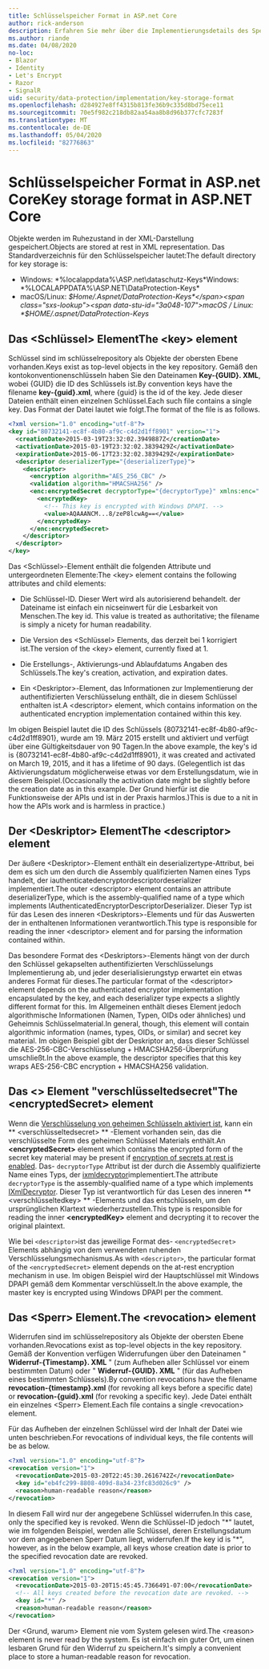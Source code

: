 ```yaml
---
title: Schlüsselspeicher Format in ASP.net Core
author: rick-anderson
description: Erfahren Sie mehr über die Implementierungsdetails des Speicher Formats für die ASP.net Core Datenschutz Schlüssel.
ms.author: riande
ms.date: 04/08/2020
no-loc:
- Blazor
- Identity
- Let's Encrypt
- Razor
- SignalR
uid: security/data-protection/implementation/key-storage-format
ms.openlocfilehash: d284927e8ff4315b813fe36b9c335d8bd75ece11
ms.sourcegitcommit: 70e5f982c218db82aa54aa8b8d96b377cfc7283f
ms.translationtype: MT
ms.contentlocale: de-DE
ms.lasthandoff: 05/04/2020
ms.locfileid: "82776863"
---
```

# <a name="key-storage-format-in-aspnet-core"></a><span data-ttu-id="3a048-103">Schlüsselspeicher Format in ASP.net Core</span><span class="sxs-lookup"><span data-stu-id="3a048-103">Key storage format in ASP.NET Core</span></span>

<a name="data-protection-implementation-key-storage-format"></a>

<span data-ttu-id="3a048-104">Objekte werden im Ruhezustand in der XML-Darstellung gespeichert.</span><span class="sxs-lookup"><span data-stu-id="3a048-104">Objects are stored at rest in XML representation.</span></span> <span data-ttu-id="3a048-105">Das Standardverzeichnis für den Schlüsselspeicher lautet:</span><span class="sxs-lookup"><span data-stu-id="3a048-105">The default directory for key storage is:</span></span>

* <span data-ttu-id="3a048-106">Windows: \*%localappdata%\ASP.net\dataschutz-Keys\*</span><span class="sxs-lookup"><span data-stu-id="3a048-106">Windows: \*%LOCALAPPDATA%\ASP.NET\DataProtection-Keys\*</span></span>
* <span data-ttu-id="3a048-107">macOS/Linux: *$Home/.Aspnet/DataProtection-Keys*</span><span class="sxs-lookup"><span data-stu-id="3a048-107">macOS / Linux: *$HOME/.aspnet/DataProtection-Keys*</span></span>

## <a name="the-key-element"></a><span data-ttu-id="3a048-108">Das \<Schlüssel> Element</span><span class="sxs-lookup"><span data-stu-id="3a048-108">The \<key> element</span></span>

<span data-ttu-id="3a048-109">Schlüssel sind im schlüsselrepository als Objekte der obersten Ebene vorhanden.</span><span class="sxs-lookup"><span data-stu-id="3a048-109">Keys exist as top-level objects in the key repository.</span></span> <span data-ttu-id="3a048-110">Gemäß den kontokonventionenschlüsseln haben Sie den Dateinamen **Key-{GUID}. XML**, wobei {GUID} die ID des Schlüssels ist.</span><span class="sxs-lookup"><span data-stu-id="3a048-110">By convention keys have the filename **key-{guid}.xml**, where {guid} is the id of the key.</span></span> <span data-ttu-id="3a048-111">Jede dieser Dateien enthält einen einzelnen Schlüssel.</span><span class="sxs-lookup"><span data-stu-id="3a048-111">Each such file contains a single key.</span></span> <span data-ttu-id="3a048-112">Das Format der Datei lautet wie folgt.</span><span class="sxs-lookup"><span data-stu-id="3a048-112">The format of the file is as follows.</span></span>

```xml
<?xml version="1.0" encoding="utf-8"?>
<key id="80732141-ec8f-4b80-af9c-c4d2d1ff8901" version="1">
  <creationDate>2015-03-19T23:32:02.3949887Z</creationDate>
  <activationDate>2015-03-19T23:32:02.3839429Z</activationDate>
  <expirationDate>2015-06-17T23:32:02.3839429Z</expirationDate>
  <descriptor deserializerType="{deserializerType}">
    <descriptor>
      <encryption algorithm="AES_256_CBC" />
      <validation algorithm="HMACSHA256" />
      <enc:encryptedSecret decryptorType="{decryptorType}" xmlns:enc="...">
        <encryptedKey>
          <!-- This key is encrypted with Windows DPAPI. -->
          <value>AQAAANCM...8/zeP8lcwAg==</value>
        </encryptedKey>
      </enc:encryptedSecret>
    </descriptor>
  </descriptor>
</key>
```

<span data-ttu-id="3a048-113">Das \<Schlüssel>-Element enthält die folgenden Attribute und untergeordneten Elemente:</span><span class="sxs-lookup"><span data-stu-id="3a048-113">The \<key> element contains the following attributes and child elements:</span></span>

* <span data-ttu-id="3a048-114">Die Schlüssel-ID. Dieser Wert wird als autorisierend behandelt. der Dateiname ist einfach ein nicseinwert für die Lesbarkeit von Menschen.</span><span class="sxs-lookup"><span data-stu-id="3a048-114">The key id. This value is treated as authoritative; the filename is simply a nicety for human readability.</span></span>

* <span data-ttu-id="3a048-115">Die Version des \<Schlüssel> Elements, das derzeit bei 1 korrigiert ist.</span><span class="sxs-lookup"><span data-stu-id="3a048-115">The version of the \<key> element, currently fixed at 1.</span></span>

* <span data-ttu-id="3a048-116">Die Erstellungs-, Aktivierungs-und Ablaufdatums Angaben des Schlüssels.</span><span class="sxs-lookup"><span data-stu-id="3a048-116">The key's creation, activation, and expiration dates.</span></span>

* <span data-ttu-id="3a048-117">Ein \<Deskriptor>-Element, das Informationen zur Implementierung der authentifizierten Verschlüsselung enthält, die in diesem Schlüssel enthalten ist.</span><span class="sxs-lookup"><span data-stu-id="3a048-117">A \<descriptor> element, which contains information on the authenticated encryption implementation contained within this key.</span></span>

<span data-ttu-id="3a048-118">Im obigen Beispiel lautet die ID des Schlüssels {80732141-ec8f-4b80-af9c-c4d2d1ff8901}, wurde am 19. März 2015 erstellt und aktiviert und verfügt über eine Gültigkeitsdauer von 90 Tagen.</span><span class="sxs-lookup"><span data-stu-id="3a048-118">In the above example, the key's id is {80732141-ec8f-4b80-af9c-c4d2d1ff8901}, it was created and activated on March 19, 2015, and it has a lifetime of 90 days.</span></span> <span data-ttu-id="3a048-119">(Gelegentlich ist das Aktivierungsdatum möglicherweise etwas vor dem Erstellungsdatum, wie in diesem Beispiel.</span><span class="sxs-lookup"><span data-stu-id="3a048-119">(Occasionally the activation date might be slightly before the creation date as in this example.</span></span> <span data-ttu-id="3a048-120">Der Grund hierfür ist die Funktionsweise der APIs und ist in der Praxis harmlos.)</span><span class="sxs-lookup"><span data-stu-id="3a048-120">This is due to a nit in how the APIs work and is harmless in practice.)</span></span>

## <a name="the-descriptor-element"></a><span data-ttu-id="3a048-121">Der \<Deskriptor> Element</span><span class="sxs-lookup"><span data-stu-id="3a048-121">The \<descriptor> element</span></span>

<span data-ttu-id="3a048-122">Der äußere \<Deskriptor>-Element enthält ein deserializertype-Attribut, bei dem es sich um den durch die Assembly qualifizierten Namen eines Typs handelt, der iauthenticatedencryptordescriptordeserializer implementiert.</span><span class="sxs-lookup"><span data-stu-id="3a048-122">The outer \<descriptor> element contains an attribute deserializerType, which is the assembly-qualified name of a type which implements IAuthenticatedEncryptorDescriptorDeserializer.</span></span> <span data-ttu-id="3a048-123">Dieser Typ ist für das Lesen des inneren \<Deskriptors>-Elements und für das Auswerten der in enthaltenen Informationen verantwortlich.</span><span class="sxs-lookup"><span data-stu-id="3a048-123">This type is responsible for reading the inner \<descriptor> element and for parsing the information contained within.</span></span>

<span data-ttu-id="3a048-124">Das besondere Format des \<Deskriptors>-Elements hängt von der durch den Schlüssel gekapselten authentifizierten Verschlüsselungs Implementierung ab, und jeder deserialisierungstyp erwartet ein etwas anderes Format für dieses.</span><span class="sxs-lookup"><span data-stu-id="3a048-124">The particular format of the \<descriptor> element depends on the authenticated encryptor implementation encapsulated by the key, and each deserializer type expects a slightly different format for this.</span></span> <span data-ttu-id="3a048-125">Im Allgemeinen enthält dieses Element jedoch algorithmische Informationen (Namen, Typen, OIDs oder ähnliches) und Geheimnis Schlüsselmaterial.</span><span class="sxs-lookup"><span data-stu-id="3a048-125">In general, though, this element will contain algorithmic information (names, types, OIDs, or similar) and secret key material.</span></span> <span data-ttu-id="3a048-126">Im obigen Beispiel gibt der Deskriptor an, dass dieser Schlüssel die AES-256-CBC-Verschlüsselung + HMACSHA256-Überprüfung umschließt.</span><span class="sxs-lookup"><span data-stu-id="3a048-126">In the above example, the descriptor specifies that this key wraps AES-256-CBC encryption + HMACSHA256 validation.</span></span>

## <a name="the-encryptedsecret-element"></a><span data-ttu-id="3a048-127">Das \<> Element "verschlüsseltedsecret"</span><span class="sxs-lookup"><span data-stu-id="3a048-127">The \<encryptedSecret> element</span></span>

<span data-ttu-id="3a048-128">Wenn die [Verschlüsselung von geheimen Schlüsseln aktiviert ist](xref:security/data-protection/implementation/key-encryption-at-rest), kann ein \*\* &lt;verschlüsseltedsecret&gt; \*\* -Element vorhanden sein, das die verschlüsselte Form des geheimen Schlüssel Materials enthält.</span><span class="sxs-lookup"><span data-stu-id="3a048-128">An **&lt;encryptedSecret&gt;** element which contains the encrypted form of the secret key material may be present if [encryption of secrets at rest is enabled](xref:security/data-protection/implementation/key-encryption-at-rest).</span></span> <span data-ttu-id="3a048-129">Das- `decryptorType` Attribut ist der durch die Assembly qualifizierte Name eines Typs, der [ixmldecryptor](/dotnet/api/microsoft.aspnetcore.dataprotection.xmlencryption.ixmldecryptor)implementiert.</span><span class="sxs-lookup"><span data-stu-id="3a048-129">The attribute `decryptorType` is the assembly-qualified name of a type which implements [IXmlDecryptor](/dotnet/api/microsoft.aspnetcore.dataprotection.xmlencryption.ixmldecryptor).</span></span> <span data-ttu-id="3a048-130">Dieser Typ ist verantwortlich für das Lesen des inneren \*\* &lt;verschlüsseltedkey&gt; \*\* -Elements und das entschlüsseln, um den ursprünglichen Klartext wiederherzustellen.</span><span class="sxs-lookup"><span data-stu-id="3a048-130">This type is responsible for reading the inner **&lt;encryptedKey&gt;** element and decrypting it to recover the original plaintext.</span></span>

<span data-ttu-id="3a048-131">Wie bei `<descriptor>`ist das jeweilige Format des- `<encryptedSecret>` Elements abhängig von dem verwendeten ruhenden Verschlüsselungsmechanismus.</span><span class="sxs-lookup"><span data-stu-id="3a048-131">As with `<descriptor>`, the particular format of the `<encryptedSecret>` element depends on the at-rest encryption mechanism in use.</span></span> <span data-ttu-id="3a048-132">Im obigen Beispiel wird der Hauptschlüssel mit Windows DPAPI gemäß dem Kommentar verschlüsselt.</span><span class="sxs-lookup"><span data-stu-id="3a048-132">In the above example, the master key is encrypted using Windows DPAPI per the comment.</span></span>

## <a name="the-revocation-element"></a><span data-ttu-id="3a048-133">Das \<Sperr> Element.</span><span class="sxs-lookup"><span data-stu-id="3a048-133">The \<revocation> element</span></span>

<span data-ttu-id="3a048-134">Widerrufen sind im schlüsselrepository als Objekte der obersten Ebene vorhanden.</span><span class="sxs-lookup"><span data-stu-id="3a048-134">Revocations exist as top-level objects in the key repository.</span></span> <span data-ttu-id="3a048-135">Gemäß der Konvention verfügen Widerrufungen über den Dateinamen " **Widerruf-{Timestamp}. XML** " (zum Aufheben aller Schlüssel vor einem bestimmten Datum) oder " **Widerruf-{GUID}. XML** " (für das Aufheben eines bestimmten Schlüssels).</span><span class="sxs-lookup"><span data-stu-id="3a048-135">By convention revocations have the filename **revocation-{timestamp}.xml** (for revoking all keys before a specific date) or **revocation-{guid}.xml** (for revoking a specific key).</span></span> <span data-ttu-id="3a048-136">Jede Datei enthält ein einzelnes \<Sperr> Element.</span><span class="sxs-lookup"><span data-stu-id="3a048-136">Each file contains a single \<revocation> element.</span></span>

<span data-ttu-id="3a048-137">Für das Aufheben der einzelnen Schlüssel wird der Inhalt der Datei wie unten beschrieben.</span><span class="sxs-lookup"><span data-stu-id="3a048-137">For revocations of individual keys, the file contents will be as below.</span></span>

```xml
<?xml version="1.0" encoding="utf-8"?>
<revocation version="1">
  <revocationDate>2015-03-20T22:45:30.2616742Z</revocationDate>
  <key id="eb4fc299-8808-409d-8a34-23fc83d026c9" />
  <reason>human-readable reason</reason>
</revocation>
```

<span data-ttu-id="3a048-138">In diesem Fall wird nur der angegebene Schlüssel widerrufen.</span><span class="sxs-lookup"><span data-stu-id="3a048-138">In this case, only the specified key is revoked.</span></span> <span data-ttu-id="3a048-139">Wenn die Schlüssel-ID jedoch "\*" lautet, wie im folgenden Beispiel, werden alle Schlüssel, deren Erstellungsdatum vor dem angegebenen Sperr Datum liegt, widerrufen.</span><span class="sxs-lookup"><span data-stu-id="3a048-139">If the key id is "\*", however, as in the below example, all keys whose creation date is prior to the specified revocation date are revoked.</span></span>

```xml
<?xml version="1.0" encoding="utf-8"?>
<revocation version="1">
  <revocationDate>2015-03-20T15:45:45.7366491-07:00</revocationDate>
  <!-- All keys created before the revocation date are revoked. -->
  <key id="*" />
  <reason>human-readable reason</reason>
</revocation>
```

<span data-ttu-id="3a048-140">Der \<Grund, warum> Element nie vom System gelesen wird.</span><span class="sxs-lookup"><span data-stu-id="3a048-140">The \<reason> element is never read by the system.</span></span> <span data-ttu-id="3a048-141">Es ist einfach ein guter Ort, um einen lesbaren Grund für den Widerruf zu speichern.</span><span class="sxs-lookup"><span data-stu-id="3a048-141">It's simply a convenient place to store a human-readable reason for revocation.</span></span>
